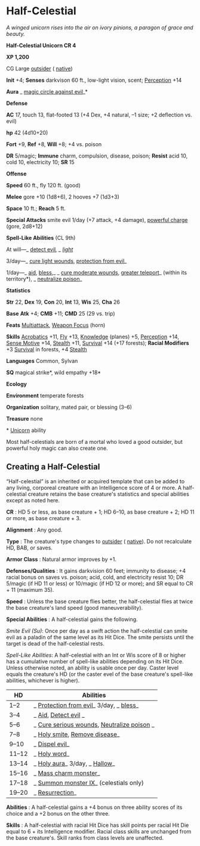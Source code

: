 # Half-Celestial

_A winged unicorn rises into the air on ivory pinions, a paragon of grace and beauty._

**Half-Celestial Unicorn CR 4**

**XP 1,200**

CG Large [outsider](creatureTypes#_outsider) ( [native](creatureTypes#_native-subtype))

**Init** +4; **Senses** darkvison 60 ft., low-light vision, scent; [Perception](../skills/perception#_perception) +14

**Aura** _ [magic circle against evil](../spells/magicCircleAgainstEvil#_magic-circle-against-evil)_\*

**Defense**

**AC** 17, touch 13, flat-footed 13 (+4 Dex, +4 natural, –1 size; +2 deflection vs. evil)

**hp** 42 (4d10+20)

**Fort** +9, **Ref** +8, **Will** +8; +4 vs. poison

**DR** 5/magic; **Immune** charm, compulsion, disease, poison; **Resist** acid 10, cold 10, electricity 10; **SR** 15

**Offense**

**Speed** 60 ft., fly 120 ft. (good)

**Melee** gore +10 (1d8+6), 2 hooves +7 (1d3+3)

**Space** 10 ft.; **Reach** 5 ft.

**Special Attacks** smite evil 1/day (+7 attack, +4 damage), [powerful charge](universalMonsterRules#_powerful-charge) (gore, 2d8+12)

**Spell-Like Abilities** (CL 9th)

At will—_ [detect evil](../spells/detectEvil#_detect-evil)_, _ [light](../spells/light#_light)_

3/day—_ [cure light wounds](../spells/cureLightWounds#_cure-light-wounds), [protection from evil](../spells/protectionFromEvil#_protection-from-evil)_

1/day—_ [aid](../spells/aid#_aid), [bless](../spells/bless#_bless),_ _ [cure moderate wounds](../spells/cureModerateWounds#_cure-moderate-wounds), [greater teleport](../spells/teleport#_teleport-greater)_ (within its territory\*), _ [neutralize poison](../spells/neutralizePoison#_neutralize-poison)_

**Statistics**

**Str** 22, **Dex** 19, **Con** 20, **Int** 13, **Wis** 25, **Cha** 26

**Base**  **Atk** +4; **CMB** +11; **CMD** 25 (29 vs. trip)

**Feats** [Multiattack](monsterFeats#_multiattack), [Weapon Focus](../feats#_weapon-focus) (horn)

**Skills** [Acrobatics](../skills/acrobatics#_acrobatics) +11, [Fly](../skills/fly#_fly) +13, [Knowledge](../skills/knowledge#_knowledge) (planes) +5, [Perception](../skills/perception#_perception) +14, [Sense Motive](../skills/senseMotive#_sense-motive) +14, [Stealth](../skills/stealth#_stealth) +11, [Survival](../skills/survival#_survival) +14 (+17 forests); **Racial Modifiers** +3 [Survival](../skills/survival#_survival) in forests, +4 [Stealth](../skills/stealth#_stealth)

**Languages** Common, Sylvan

**SQ** magical strike\*, wild empathy +18\*

**Ecology**

**Environment** temperate forests

**Organization** solitary, mated pair, or blessing (3–6)

**Treasure** none

\* [Unicorn](unicorn) ability

Most half-celestials are born of a mortal who loved a good outsider, but powerful holy magic can also create one.

## Creating a Half-Celestial

“Half-celestial” is an inherited or acquired template that can be added to any living, corporeal creature with an Intelligence score of 4 or more. A half-celestial creature retains the base creature's statistics and special abilities except as noted here.

**CR** : HD 5 or less, as base creature + 1; HD 6–10, as base creature + 2; HD 11 or more, as base creature + 3.

**Alignment** : Any good.

**Type** : The creature's type changes to [outsider](creatureTypes#_outsider) ( [native](creatureTypes#_native-subtype)). Do not recalculate HD, BAB, or saves.

**Armor Class** : Natural armor improves by +1.

**Defenses/Qualities** : It gains darkvision 60 feet; immunity to disease; +4 racial bonus on saves vs. poison; acid, cold, and electricity resist 10; DR 5/magic (if HD 11 or less) or 10/magic (if HD 12 or more); and SR equal to CR + 11 (maximum 35).

**Speed** : Unless the base creature flies better, the half-celestial flies at twice the base creature's land speed (good maneuverability).

**Special Abilities** : A half-celestial gains the following.

_Smite Evil (Su)_: Once per day as a swift action the half-celestial can smite evil as a paladin of the same level as its Hit Dice. The smite persists until the target is dead of the half-celestial rests.

_Spell-Like Abilities_: A half-celestial with an Int or Wis score of 8 or higher has a cumulative number of spell-like abilities depending on its Hit Dice. Unless otherwise noted, an ability is usable once per day. Caster level equals the creature's HD (or the caster evel of the base creature's spell-like abilities, whichever is higher).

| HD | Abilities |
| --- | --- |
| 1–2 | _ [Protection from evil](../spells/protectionFromEvil#_protection-from-evil)_ 3/day, _ [bless](../spells/bless#_bless)_ |
| 3–4 | _ [Aid](../spells/aid#_aid), [Detect evil](../spells/detectEvil#_detect-evil) _ |
| 5–6 | _ [Cure serious wounds](../spells/cureSeriousWounds#_cure-serious-wounds), [Neutralize poison](../spells/neutralizePoison#_neutralize-poison) _ |
| 7–8 | _ [Holy smite](../spells/holySmite#_holy-smite), [Remove disease](../spells/removeDisease#_remove-disease)_ |
| 9–10 | _ [Dispel evil](../spells/dispelEvil#_dispel-evil)_ |
| 11–12 | _ [Holy word](../spells/holyWord#_holy-word)_ |
| 13–14 | _ [Holy aura](../spells/holyAura#_holy-aura)_ 3/day, _ [Hallow](../spells/hallow#_hallow)_ |
| 15–16 | _ [Mass charm monster](../spells/charmMonster#_charm-monster-mass)_ |
| 17–18 | _ [Summon monster IX](../spells/summonMonster#_summon-monster-ix)_ (celestials only) |
| 19–20 | _ [Resurrection](../spells/resurrection#_resurrection)_ |

**Abilities** : A half-celestial gains a +4 bonus on three ability scores of its choice and a +2 bonus on the other three.

**Skills** : A half-celestial with racial Hit Dice has skill points per racial Hit Die equal to 6 + its Intelligence modifier. Racial class skills are unchanged from the base creature's. Skill ranks from class levels are unaffected.

